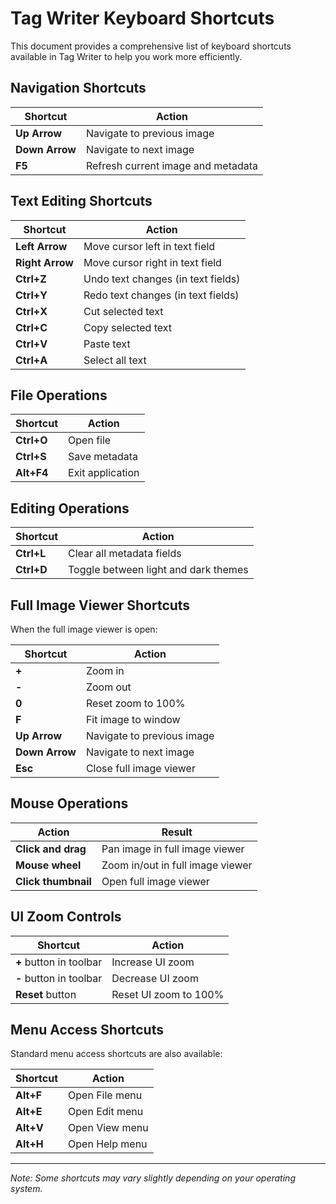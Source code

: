 # Tag Writer Keyboard Shortcuts

This document provides a comprehensive list of keyboard shortcuts available in Tag Writer to help you work more efficiently.

## Navigation Shortcuts

| Shortcut | Action |
|----------|--------|
| **Up Arrow** | Navigate to previous image |
| **Down Arrow** | Navigate to next image |
| **F5** | Refresh current image and metadata |

## Text Editing Shortcuts

| Shortcut | Action |
|----------|--------|
| **Left Arrow** | Move cursor left in text field |
| **Right Arrow** | Move cursor right in text field |
| **Ctrl+Z** | Undo text changes (in text fields) |
| **Ctrl+Y** | Redo text changes (in text fields) |
| **Ctrl+X** | Cut selected text |
| **Ctrl+C** | Copy selected text |
| **Ctrl+V** | Paste text |
| **Ctrl+A** | Select all text |

## File Operations

| Shortcut | Action |
|----------|--------|
| **Ctrl+O** | Open file |
| **Ctrl+S** | Save metadata |
| **Alt+F4** | Exit application |

## Editing Operations

| Shortcut | Action |
|----------|--------|
| **Ctrl+L** | Clear all metadata fields |
| **Ctrl+D** | Toggle between light and dark themes |

## Full Image Viewer Shortcuts

When the full image viewer is open:

| Shortcut | Action |
|----------|--------|
| **+** | Zoom in |
| **-** | Zoom out |
| **0** | Reset zoom to 100% |
| **F** | Fit image to window |
| **Up Arrow** | Navigate to previous image |
| **Down Arrow** | Navigate to next image |
| **Esc** | Close full image viewer |

## Mouse Operations

| Action | Result |
|--------|--------|
| **Click and drag** | Pan image in full image viewer |
| **Mouse wheel** | Zoom in/out in full image viewer |
| **Click thumbnail** | Open full image viewer |

## UI Zoom Controls

| Shortcut | Action |
|----------|--------|
| **+** button in toolbar | Increase UI zoom |
| **-** button in toolbar | Decrease UI zoom |
| **Reset** button | Reset UI zoom to 100% |

## Menu Access Shortcuts

Standard menu access shortcuts are also available:

| Shortcut | Action |
|----------|--------|
| **Alt+F** | Open File menu |
| **Alt+E** | Open Edit menu |
| **Alt+V** | Open View menu |
| **Alt+H** | Open Help menu |

---

*Note: Some shortcuts may vary slightly depending on your operating system.*

